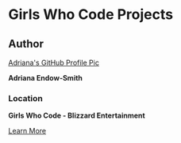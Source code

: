 # Girls Who Code Projects

## Author
[Adriana's GitHub Profile Pic](tracer_here.jpg)

**Adriana Endow-Smith**

### Location
**Girls Who Code - Blizzard Entertainment**

[Learn More](https://girlswhocode.com/)
